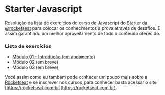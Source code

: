 # Starter Javascript
Resolução da lista de exercícios do curso de Javascript do Starter da [@rocketseat](https://github.com/rocketseat) para colocar os conhecimentos à prova através de desafios. E assim garantindo um melhor aproveitamento de todo o conteúdo oferecido.

### Lista de exercícios
- [Módulo 01 - Introdução (em andamento)](https://github.com/marianaviana/starter-javascript/blob/master/Introdu%C3%A7%C3%A3o/exerciciosIntroducao.pdf)
- Módulo 02 (em breve)
- Módulo 03 (em breve)

Você assim como eu também pode conhecer um pouco mais sobre a [Rocketseat](https://rocketseat.com.br) e se inscrever nos cursos, para conhecer basta acessar o site [https://rocketseat.com.br](https://rocketseat.com.br).
